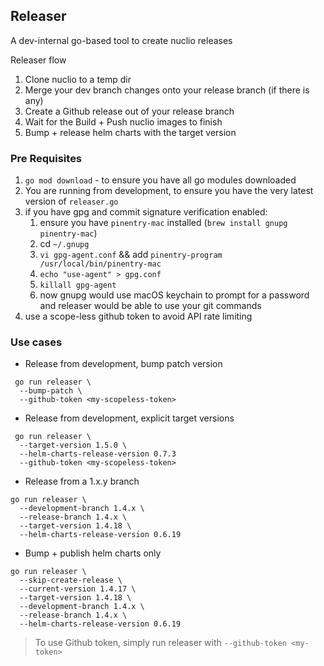 ## Releaser

A dev-internal go-based tool to create nuclio releases

Releaser flow

1. Clone nuclio to a temp dir
2. Merge your dev branch changes onto your release branch (if there is any)
3. Create a Github release out of your release branch
4. Wait for the Build + Push nuclio images to finish
6. Bump + release helm charts with the target version

### Pre Requisites

1. `go mod download` - to ensure you have all go modules downloaded
2. You are running from development, to ensure you have the very latest version of `releaser.go`
3. if you have gpg and commit signature verification enabled:
    1. ensure you have `pinentry-mac` installed (`brew install gnupg pinentry-mac`)
    2. cd `~/.gnupg`
    3. `vi gpg-agent.conf` && add `pinentry-program /usr/local/bin/pinentry-mac`
    4. `echo "use-agent" > gpg.conf`
    5. `killall gpg-agent`
    6. now gnupg would use macOS keychain to prompt for a password and releaser would be able to use your git commands
4. use a scope-less github token to avoid API rate limiting

### Use cases

- Release from development, bump patch version

```shell
 go run releaser \
  --bump-patch \
  --github-token <my-scopeless-token>
```

- Release from development, explicit target versions

```shell script
 go run releaser \
  --target-version 1.5.0 \
  --helm-charts-release-version 0.7.3
  --github-token <my-scopeless-token>
```

- Release from a 1.x.y branch

```shell script
go run releaser \
  --development-branch 1.4.x \
  --release-branch 1.4.x \
  --target-version 1.4.18 \
  --helm-charts-release-version 0.6.19
```

- Bump + publish helm charts only

```shell script
go run releaser \
  --skip-create-release \
  --current-version 1.4.17 \
  --target-version 1.4.18 \
  --development-branch 1.4.x \
  --release-branch 1.4.x \
  --helm-charts-release-version 0.6.19
``` 

> To use Github token, simply run releaser with `--github-token <my-token>`